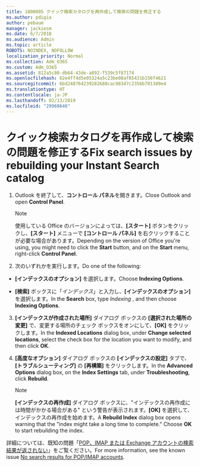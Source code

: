 ```yaml
---
title: 1800005 クイック検索カタログを再作成して検索の問題を修正する
ms.author: pdigia
author: pebaum
manager: jackiesm
ms.date: 6/7/2018
ms.audience: Admin
ms.topic: article
ROBOTS: NOINDEX, NOFOLLOW
localization_priority: Normal
ms.collection: Adm_O365
ms.custom: Adm_O365
ms.assetid: 812a5c80-db64-43de-a892-f539c5f87174
ms.openlocfilehash: 62e4ff4d5e05324a5c23be08af85431b156f4621
ms.sourcegitcommit: 6bd248764239282688cac98347c2356b701389e4
ms.translationtype: HT
ms.contentlocale: ja-JP
ms.lasthandoff: 02/13/2019
ms.locfileid: "29969646"
---
```

# <a name="fix-search-issues-by-rebuilding-your-instant-search-catalog"></a><span data-ttu-id="c9fbd-102">クイック検索カタログを再作成して検索の問題を修正する</span><span class="sxs-lookup"><span data-stu-id="c9fbd-102">Fix search issues by rebuilding your Instant Search catalog</span></span>

1. <span data-ttu-id="c9fbd-103">Outlook を終了して、**コントロール パネル**を開きます。</span><span class="sxs-lookup"><span data-stu-id="c9fbd-103">Close Outlook and open **Control Panel**.</span></span>
    
    > [!NOTE]
    > <span data-ttu-id="c9fbd-104">使用している Office のバージョンによっては、**[スタート]** ボタンをクリックし、**[スタート]** メニューで **[コントロール パネル]** を右クリックすることが必要な場合があります。</span><span class="sxs-lookup"><span data-stu-id="c9fbd-104">Depending on the version of Office you're using, you might need to click the **Start** button, and on the **Start** menu, right-click **Control Panel**.</span></span> 
  
2. <span data-ttu-id="c9fbd-105">次のいずれかを実行します。</span><span class="sxs-lookup"><span data-stu-id="c9fbd-105">Do one of the following:</span></span>
    
  - <span data-ttu-id="c9fbd-106">**[インデックスのオプション]** を選択します。</span><span class="sxs-lookup"><span data-stu-id="c9fbd-106">Choose **Indexing Options**.</span></span>
    
  - <span data-ttu-id="c9fbd-107">**[検索]** ボックスに「*インデックス*」と入力し、**[インデックスのオプション]** を選択します。</span><span class="sxs-lookup"><span data-stu-id="c9fbd-107">In the **Search** box, type  *Indexing*  , and then choose **Indexing Options**.</span></span>
    
3. <span data-ttu-id="c9fbd-108">**[インデックスが作成された場所]** ダイアログ ボックスの **[選択された場所の変更]** で、変更する場所のチェック ボックスをオンにして、**[OK]** をクリックします。</span><span class="sxs-lookup"><span data-stu-id="c9fbd-108">In the **Indexed Locations** dialog box, under **Change selected locations**, select the check box for the location you want to modify, and then click **OK**.</span></span>
    
4. <span data-ttu-id="c9fbd-109">**[高度なオプション]** ダイアログ ボックスの **[インデックスの設定]** タブで、**[トラブルシューティング]** の **[再構築]** をクリックします。</span><span class="sxs-lookup"><span data-stu-id="c9fbd-109">In the **Advanced Options** dialog box, on the **Index Settings** tab, under **Troubleshooting**, click **Rebuild**.</span></span>
    
    > [!NOTE]
    > <span data-ttu-id="c9fbd-p101">**[インデックスの再作成]** ダイアログ ボックスに、"インデックスの再作成には時間がかかる場合がある" という警告が表示されます。**[OK]** を選択して、インデックスの再作成を始めます。</span><span class="sxs-lookup"><span data-stu-id="c9fbd-p101">A **Rebuild Index** dialog box opens warning that the "index might take a long time to complete." Choose **OK** to start rebuilding the index.</span></span> 
  
<span data-ttu-id="c9fbd-112">詳細については、既知の問題「[POP、IMAP または Exchange アカウントの検索結果が返されない](https://support.office.com/article/51c9d2c7-a3db-4358-afdf-50d3a9e57039.aspx)」をご覧ください。</span><span class="sxs-lookup"><span data-stu-id="c9fbd-112">For more information, see the known issue [No search results for POP/IMAP accounts](https://support.office.com/article/51c9d2c7-a3db-4358-afdf-50d3a9e57039.aspx).</span></span>
  

